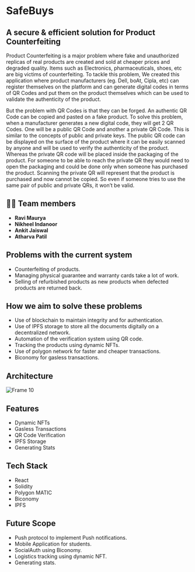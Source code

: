# SafeBuys
## A secure & efficient solution for Product Counterfeiting
Product Counterfeiting is a major problem where fake and unauthorized replicas of real products are created and sold at cheaper prices and degraded quality.
Items such as Electronics, pharmaceuticals, shoes, etc are big victims of counterfeiting.
To tackle this problem, We created this application where product manufacturers (eg. Dell, boAt, Cipla, etc) can register themselves on the platform and can generate digital codes in terms of QR Codes and put them on the product themselves which can be used to validate the authenticity of the product.

But the problem with QR Codes is that they can be forged. An authentic QR Code can be copied and pasted on a fake product. To solve this problem, when a manufacturer generates a new digital code, they will get 2 QR Codes. One will be a public QR Code and another a private QR Code. This is similar to the concepts of public and private keys.
The public QR code can be displayed on the surface of the product where it can be easily scanned by anyone and will be used to verify the authenticity of the product. Whereas the private QR code will be placed inside the packaging of the product. For someone to be able to reach the private QR they would need to open the packaging and could be done only when someone has purchased the product. 
Scanning the private QR will represent that the product is purchased and now cannot be copied. So even if someone tries to use the same pair of public and private QRs, it won’t be valid.


## 👩‍💻 Team members

- **Ravi Maurya**
- **Nikheel Indanoor**
- **Ankit Jaiswal**
- **Atharva Patil**


## Problems with the current system

- Counterfeiting of products. 
- Managing physical guarantee and warranty cards take a lot of work.
- Selling of refurbished products as new products when defected products are returned back.

## How we aim to solve these problems

- Use of blockchain to maintain integrity and for authentication.
- Use of IPFS storage to store all the documents digitally on a decentralized network.
- Automation of the verification system using QR code.
- Tracking the products using dynamic NFTs.
- Use of polygon network for faster and cheaper transactions.
- Biconomy for gasless transactions.

## Architecture
![Frame 10](https://user-images.githubusercontent.com/59064326/215404635-9ac7fcfd-a8b4-4f0e-aa41-46394854354a.png)


## Features
- Dynamic NFTs
- Gasless Transactions
- QR Code Verification
- IPFS Storage
- Generating Stats

## Tech Stack
- React
- Solidity
- Polygon MATIC
- Biconomy
- IPFS

## Future Scope
- Push protocol to implement Push notifications.
- Mobile Application for students.
- SocialAuth using Biconomy.
- Logistics tracking using dynamic NFT.
- Generating stats.
